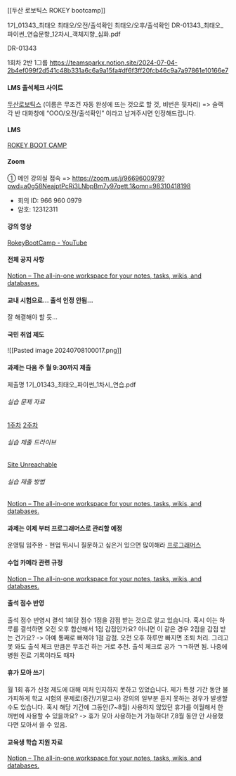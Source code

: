 [[두산 로보틱스 ROKEY bootcamp]]

1기_01343_최태오
최태오/오전/출석확인
최태오/오후/출석확인
DR-01343_최태오_파이썬_연습문항_12차시_객체지향_심화.pdf

DR-01343

1회차
2반
1그룹
https://teamsparkx.notion.site/2024-07-04-2b4ef099f2d541c48b331a6c6a9a15fa#df6f3ff20fcb46c9a7a97861e10166e7

#### LMS 출석체크 사이트
[두산로보틱스](http://doosanrb.atosoft.net/worknet/Slogin.asp)
(이름은 무조건 자동 완성에 뜨는 것으로 할 것, 비번은 뒷자리)
=> 슬랙 각 반 대화창에 “OOO/오전/출석확인” 이라고 남겨주시면 인정해드립니다.
#### LMS
[ROKEY BOOT CAMP](https://www.rokeylearning.com/main/index.jsp)

#### Zoom
① 메인 강의실 접속
=> https://zoom.us/j/9669600979?pwd=a0g58NeajptPcRi3LNbpBm7y97qett.1&omn=98310418198
- 회의 ID: 966 960 0979
- 암호: 12312311

#### 강의 영상
[RokeyBootCamp - YouTube](https://www.youtube.com/@RokeyBootCamp)

#### 전체 공지 사항
[Notion – The all-in-one workspace for your notes, tasks, wikis, and databases.](https://teamsparkx.notion.site/9a39be21ee7d4fc6997ceaaadcff3256)

#### 교내 시험으로... 출석 인정 안됨...
잘 해결해야 할 듯...

#### 국민 취업 제도
![[Pasted image 20240708100017.png]]

#### 과제는 다음 주 월 9:30까지 제출
제출명
1기_01343_최태오_파이썬_1차시_연습.pdf
###### 실습 문제 자료
[1주차](https://drive.google.com/drive/folders/1vOng4656pt5GBOxSLyxXbsJulqmn-Qf4)
[2주차](https://drive.google.com/drive/folders/1PlO9CfTloPdyMoJn2lmqNd5YUH16o--l)
###### 실습 제출 드라이브
[Site Unreachable](https://drive.google.com/drive/folders/1eY98FbusTiesN8D8nIWQ_ZAQnGdxXjFz)

###### 실습 제출 방법
[Notion – The all-in-one workspace for your notes, tasks, wikis, and databases.](https://teamsparkx.notion.site/4-5d5371ce3eb64e9b9407b320d2f48a54)


#### 과제는 이제 부터 프로그래머스로 관리할 예정
운영팀 임주완 - 현업 뛰시니 질문하고 싶은거 있으면 많이해라
[프로그래머스](https://campus.programmers.co.kr/my-courses/learning)

#### 수업 카메라 관련 규정
[Notion – The all-in-one workspace for your notes, tasks, wikis, and databases.](https://teamsparkx.notion.site/3-2-740a187392294b8e9b595bf29c92e7cc)

#### 출석 점수 반영
출석 점수 반영시 결석 1회당 점수 1점을 감점 받는 것으로 알고 있습니다. 혹시 이는 하루를 결석하면 오전 오후 합산해서 1점 감점인가요? 아니면 이 같은 경우 2점을 감점 받는 건가요?
-> 아예 통째로 빠져야 1점 감점. 오전 오후 하루만 빠지면 조퇴 처리. 그리고 못 와도 출석 체크 만큼은 무조건 하는 거로 추천. 출석 체크로 공가 ㄱㄱ하면 됨. 나중에 병원 진료 기록이라도 때자

#### 휴가 모아 쓰기
월 1회 휴가 신청 제도에 대해 미처 인지하지 못하고 있었습니다. 제가 특정 기간 동안 불가피하게 학교 시험의 문제로(중간/기말고사) 강의의 일부분 듣지 못하는 경우가 발생할 수도 있습니다. 혹시 해당 기간에 그동안(7~8월) 사용하지 않았던 휴가를 이월해서 한꺼번에 사용할 수 있을까요? 
-> 휴가 모아 사용하는거 가능하다! 7,8월 동안 안 사용했다면 모아서 쓸 수 있음.

#### 교육생 학습 지원 자료
[Notion – The all-in-one workspace for your notes, tasks, wikis, and databases.](https://teamsparkx.notion.site/3f83624b737a4fcca96a7fdafcf209f6?v=94fd31fff1244457a85007fdee06a20e)